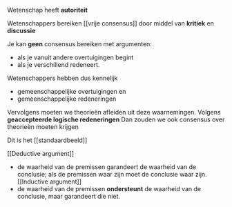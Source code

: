 
Wetenschap heeft **autoriteit**

Wetenschappers bereiken [[vrije consensus]] door middel van **kritiek** en **discussie**

Je kan **geen** consensus bereiken met argumenten:
- als je vanuit andere overtuigingen begint
- als je verschillend redeneert.

Wetenschappers hebben dus kennelijk
- gemeenschappelijke overtuigingen en
- gemeenschappelijke redeneringen

Vervolgens moeten we theorieën afleiden uit deze waarnemingen.
Volgens **geaccepteerde logische redeneringen**
Dan zouden we ook consensus over theorieën moeten krijgen

Dit is het [[standaardbeeld]]

[[Deductive argument]]
- de waarheid van de premissen garandeert de waarheid van de conclusie; als de premissen waar zijn moet de conclusie waar zijn.
[[Inductive argument]]
- de waarheid van de premissen **ondersteunt** de waarheid van de conclusie, maar garandeert die niet. 



